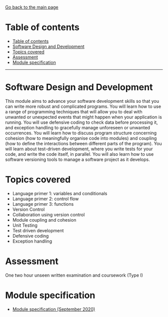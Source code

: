 [Go back to the main page](../../../README.md)

# Table of contents

- [Table of contents](#table-of-contents)
- [Software Design and Development](#software-design-and-development)
- [Topics covered](#topics-covered)
- [Assessment](#assessment)
- [Module specification](#module-specification)

---

# Software Design and Development

This module aims to advance your software development skills so that
you can write more robust and complicated programs. You will learn
how to use a range of programming techniques that will allow you to
deal with unwanted or unexpected events that might happen when your
application is running. You will use defensive coding to check data
before processing it, and exception handling to gracefully manage
unforeseen or unwanted occurrences. You will learn how to discuss
program structure concerning cohesion (how to meaningfully organise
code into modules) and coupling (how to define the interactions
between different parts of the program). You will learn about
test-driven development, where you write tests for your code, and
write the code itself, in parallel. You will also learn how to use
software versioning tools to manage a software project as it develops.

# Topics covered

- Language primer 1: variables and conditionals
- Language primer 2: control flow
- Language primer 3: functions
- Version Control
- Collaboration using version control
- Module coupling and cohesion
- Unit Testing
- Test driven development
- Defensive coding
- Exception handling

# Assessment

One two hour unseen written examination and coursework (Type I)

# Module specification

- [Module specification (September 2020)](https://github.com/world-class/binary-assets/blob/master/modules/module_specification/CM2010_SDD-Module-Spec.pdf)
